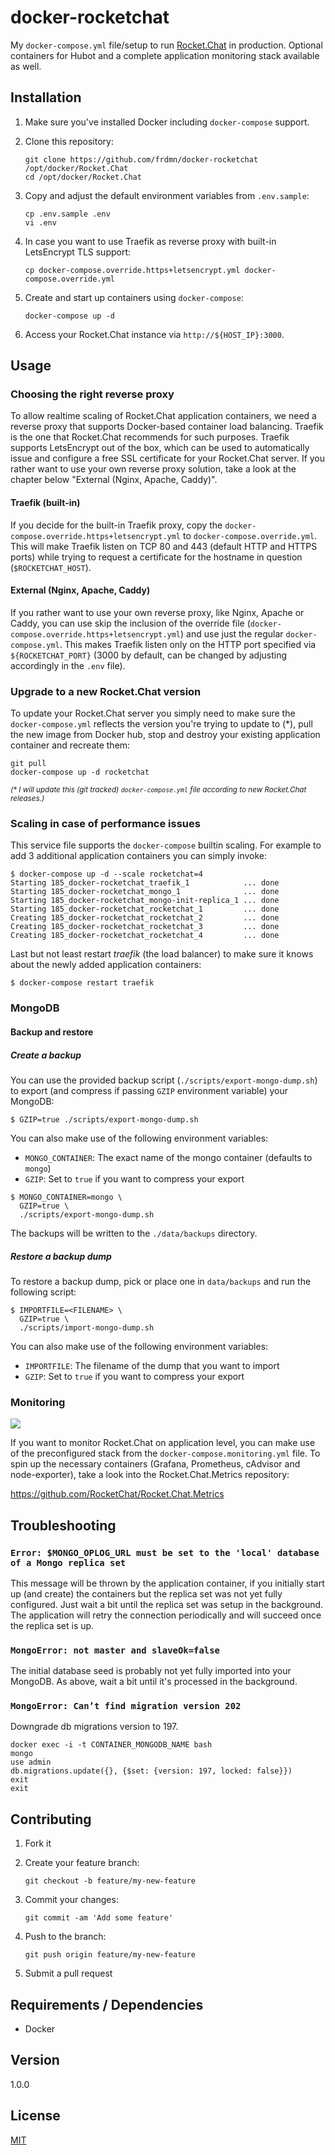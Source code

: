 # docker-rocketchat

My `docker-compose.yml` file/setup to run [Rocket.Chat](https://rocket.chat) in production. Optional containers for Hubot and a complete application monitoring stack available as well.

## Installation

1. Make sure you've installed Docker including `docker-compose` support.
2. Clone this repository:

    ```shell
    git clone https://github.com/frdmn/docker-rocketchat /opt/docker/Rocket.Chat
    cd /opt/docker/Rocket.Chat
    ```

3. Copy and adjust the default environment variables from `.env.sample`:

    ```shell
    cp .env.sample .env
    vi .env
    ```

4. In case you want to use Traefik as reverse proxy with built-in LetsEncrypt TLS support:

    ```shell
    cp docker-compose.override.https+letsencrypt.yml docker-compose.override.yml
    ```

5. Create and start up containers using `docker-compose`:

    ```
    docker-compose up -d
    ```

6. Access your Rocket.Chat instance via `http://${HOST_IP}:3000`.

## Usage

### Choosing the right reverse proxy

To allow realtime scaling of Rocket.Chat application containers, we need a reverse proxy that supports Docker-based container load balancing. Traefik is the one that Rocket.Chat recommends for such purposes. Traefik supports LetsEncrypt out of the box, which can be used to automatically issue and configure a free SSL certificate for your Rocket.Chat server. If you rather want to use your own reverse proxy solution, take a look at the chapter below "External (Nginx, Apache, Caddy)".

#### Traefik (built-in)

If you decide for the built-in Traefik proxy, copy the `docker-compose.override.https+letsencrypt.yml` to `docker-compose.override.yml`. This will make Traefik listen on TCP 80 and 443 (default HTTP and HTTPS ports) while trying to request a certificate for the hostname in question (`$ROCKETCHAT_HOST`).

#### External (Nginx, Apache, Caddy)

If you rather want to use your own reverse proxy, like Nginx, Apache or Caddy, you can use skip the inclusion of the override file (`docker-compose.override.https+letsencrypt.yml`) and use just the regular `docker-compose.yml`. This makes Traefik listen only on the HTTP port specified via `${ROCKETCHAT_PORT}` (3000 by default, can be changed by adjusting accordingly in the `.env` file).

### Upgrade to a new Rocket.Chat version

To update your Rocket.Chat server you simply need to make sure the `docker-compose.yml` reflects the version you're trying to update to (\*),  pull the new image from Docker hub, stop and destroy your existing application container and recreate them:

```
git pull
docker-compose up -d rocketchat
```

<sub>_(* I will update this (git tracked) `docker-compose.yml` file according to new Rocket.Chat releases.)_</sub>

### Scaling in case of performance issues

This service file supports the `docker-compose` builtin scaling. For example to add 3 additional application containers you can simply invoke:

```
$ docker-compose up -d --scale rocketchat=4
Starting 185_docker-rocketchat_traefik_1            ... done
Starting 185_docker-rocketchat_mongo_1              ... done
Starting 185_docker-rocketchat_mongo-init-replica_1 ... done
Starting 185_docker-rocketchat_rocketchat_1         ... done
Creating 185_docker-rocketchat_rocketchat_2         ... done
Creating 185_docker-rocketchat_rocketchat_3         ... done
Creating 185_docker-rocketchat_rocketchat_4         ... done
```

Last but not least restart _traefik_ (the load balancer) to make sure it knows about the newly added application containers:

```
$ docker-compose restart traefik
```

### MongoDB

#### Backup and restore

##### Create a backup

You can use the provided backup script (`./scripts/export-mongo-dump.sh`) to export (and compress if passing `GZIP` environment variable) your MongoDB:

```
$ GZIP=true ./scripts/export-mongo-dump.sh
```

You can also make use of the following environment variables:

- `MONGO_CONTAINER`: The exact name of the mongo container (defaults to `mongo`)
- `GZIP`: Set to `true` if you want to compress your export

```
$ MONGO_CONTAINER=mongo \
  GZIP=true \
  ./scripts/export-mongo-dump.sh
```

The backups will be written to the `./data/backups` directory.

##### Restore a backup dump

To restore a backup dump, pick or place one in `data/backups` and run the following script:

```
$ IMPORTFILE=<FILENAME> \
  GZIP=true \
  ./scripts/import-mongo-dump.sh
```

You can also make use of the following environment variables:

- `IMPORTFILE`: The filename of the dump that you want to import
- `GZIP`: Set to `true` if you want to compress your export

### Monitoring

![](https://i.imgur.com/lghiEqB.png)

If you want to monitor Rocket.Chat on application level, you can make use of the preconfigured stack from the `docker-compose.monitoring.yml` file. To spin up the necessary containers (Grafana, Prometheus, cAdvisor and node-exporter), take a look into the Rocket.Chat.Metrics repository:

https://github.com/RocketChat/Rocket.Chat.Metrics

## Troubleshooting

### `Error: $MONGO_OPLOG_URL must be set to the 'local' database of a Mongo replica set`

This message will be thrown by the application container, if you initially start up (and create) the containers but the replica set was not yet fully configured. Just wait a bit until the replica set was setup in the background. The application will retry the connection periodically and will succeed once the replica set is up.

### `MongoError: not master and slaveOk=false`

The initial database seed is probably not yet fully imported into your MongoDB. As above, wait a bit until it's processed in the background.

### `MongoError: Can’t find migration version 202`

Downgrade db migrations version to 197.

 ```shell
 docker exec -i -t CONTAINER_MONGODB_NAME bash
 mongo
 use admin
 db.migrations.update({}, {$set: {version: 197, locked: false}})
 exit
 exit
 ```

## Contributing

1. Fork it
2. Create your feature branch:

    ```shell
    git checkout -b feature/my-new-feature
    ```

3. Commit your changes:

    ```shell
    git commit -am 'Add some feature'
    ```

4. Push to the branch:

    ```shell
    git push origin feature/my-new-feature
    ```

5. Submit a pull request

## Requirements / Dependencies

* Docker

## Version

1.0.0

## License

[MIT](LICENSE)
